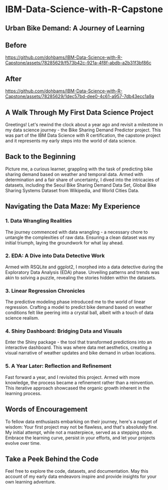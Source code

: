 # IBM-Data-Science-with-R-Capstone


## Urban Bike Demand: A Journey of Learning

## Before
https://github.com/dohbams/IBM-Data-Science-with-R-Capstone/assets/78285629/f573b42c-921a-4f8f-abdb-a2b31f3bf86c

## After
https://github.com/dohbams/IBM-Data-Science-with-R-Capstone/assets/78285629/1dec57bd-dee0-4c61-a957-7db43ecc1a9a



## A Walk Through My First Data Science Project

Greetings! Let's rewind the clock about a year ago and revisit a milestone in my data science journey - the Bike Sharing Demand Predictor project. This was part of the IBM Data Science with R certification, the capstone project and it represents my early steps into the world of data science.

## Back to the Beginning

Picture me, a curious learner, grappling with the task of predicting bike sharing demand based on weather and temporal data. Armed with determination and a fair share of uncertainty, I dived into the intricacies of datasets, including the Seoul Bike Sharing Demand Data Set, Global Bike Sharing Systems Dataset from Wikipedia, and World Cities Data.

## Navigating the Data Maze: My Experience

### 1. **Data Wrangling Realities**

The journey commenced with data wrangling - a necessary chore to untangle the complexities of raw data. Ensuring a clean dataset was my initial triumph, laying the groundwork for what lay ahead.

### 2. **EDA: A Dive into Data Detective Work**

Armed with RSQLite and ggplot2, I morphed into a data detective during the Exploratory Data Analysis (EDA) phase. Unveiling patterns and trends was akin to solving a puzzle, revealing the stories hidden within the datasets.

### 3. **Linear Regression Chronicles**

The predictive modeling phase introduced me to the world of linear regression. Crafting a model to predict bike demand based on weather conditions felt like peering into a crystal ball, albeit with a touch of data science realism.

### 4. **Shiny Dashboard: Bridging Data and Visuals**

Enter the Shiny package - the tool that transformed predictions into an interactive dashboard. This was where data met aesthetics, creating a visual narrative of weather updates and bike demand in urban locations.

### 5. **A Year Later: Reflection and Refinement**

Fast forward a year, and I revisited this project. Armed with more knowledge, the process became a refinement rather than a reinvention. This iterative approach showcased the organic growth inherent in the learning process.

## Words of Encouragement

To fellow data enthusiasts embarking on their journey, here's a nugget of wisdom: Your first project may not be flawless, and that's absolutely fine. My initial attempt, while not a masterpiece, served as a stepping stone. Embrace the learning curve, persist in your efforts, and let your projects evolve over time.

## Take a Peek Behind the Code

Feel free to explore the code, datasets, and documentation. May this account of my early data endeavors inspire and provide insights for your own learning adventure.

